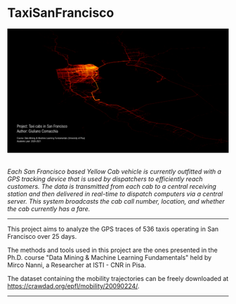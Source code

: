 # TaxiSanFrancisco

<img src="https://github.com/GiulianoCornacchia/TaxiSanFrancisco/raw/main/src/img/cover_project.png"></img>
<br><br>

<i>Each San Francisco based Yellow Cab vehicle is currently outfitted with a GPS tracking device that is used by dispatchers to efficiently reach customers. The data is transmitted from each cab to a central receiving station and then delivered in real-time to dispatch computers via a central server. This system broadcasts the cab call number, location, and whether the cab currently has a fare.</i>
___
This project aims to analyze the GPS traces of 536 taxis operating in San Francisco over 25 days.

The methods and tools used in this project are the ones presented in the Ph.D. course "Data Mining & Machine Learning Fundamentals" held by Mirco Nanni, a Researcher at ISTI - CNR in Pisa.

The dataset containing the mobility trajectories can be freely downloaded at https://crawdad.org/epfl/mobility/20090224/.
___
